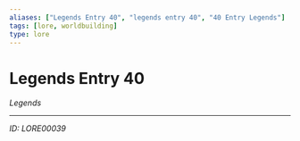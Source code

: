 ```yaml
---
aliases: ["Legends Entry 40", "legends entry 40", "40 Entry Legends"]
tags: [lore, worldbuilding]
type: lore
---
```


# Legends Entry 40

*Legends*

---
*ID: LORE00039*